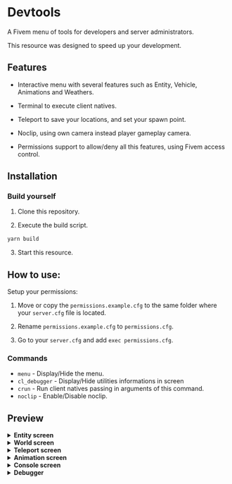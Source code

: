 # Devtools

A Fivem menu of tools for developers and server administrators.

This resource was designed to speed up your development.

## Features

- Interactive menu with several features such as Entity, Vehicle, Animations and Weathers.

- Terminal to execute client natives.

- Teleport to save your locations, and set your spawn point.

- Noclip, using own camera instead player gameplay camera.

- Permissions support to allow/deny all this features, using Fivem access control.

## Installation

### Build yourself

1. Clone this repository.

2. Execute the build script.

```bash
yarn build
```

3. Start this resource.

## How to use:

Setup your permissions:

1. Move or copy the `permissions.example.cfg` to the same folder where your `server.cfg` file is located.

2. Rename `permissions.example.cfg` to `permissions.cfg`.

3. Go to your `server.cfg` and add `exec permissions.cfg`.

### Commands

- `menu` - Display/Hide the menu.
- `cl_debugger` - Display/Hide utilities informations in screen
- `crun` - Run client natives passing in arguments of this command.
- `noclip` - Enable/Disable noclip.

## Preview

<details>
  <summary><b>Entity screen</b></summary>
  
  ![Entity screen](.github/images/entity.png 'Entity screen')
</details>

<details>
  <summary><b>World screen</b></summary>
  
  ![World screen](.github/images/world.png 'World screen')
</details>

<details>
  <summary><b>Teleport screen</b></summary>
  
  ![Teleport screen](.github/images/teleport.png 'Teleport screen')
</details>

<details>
  <summary><b>Animation screen</b></summary>
  
  ![Animation screen](.github/images/animation.png 'Animation screen')
</details>

<details>
  <summary><b>Console screen</b></summary>
  
  ![Console screen](.github/images/console.png 'Console screen')
</details>

<details>
  <summary><b>Debugger</b></summary>
  
  ![Debugger](.github/images/debugger.png 'Debugger')
</details>
